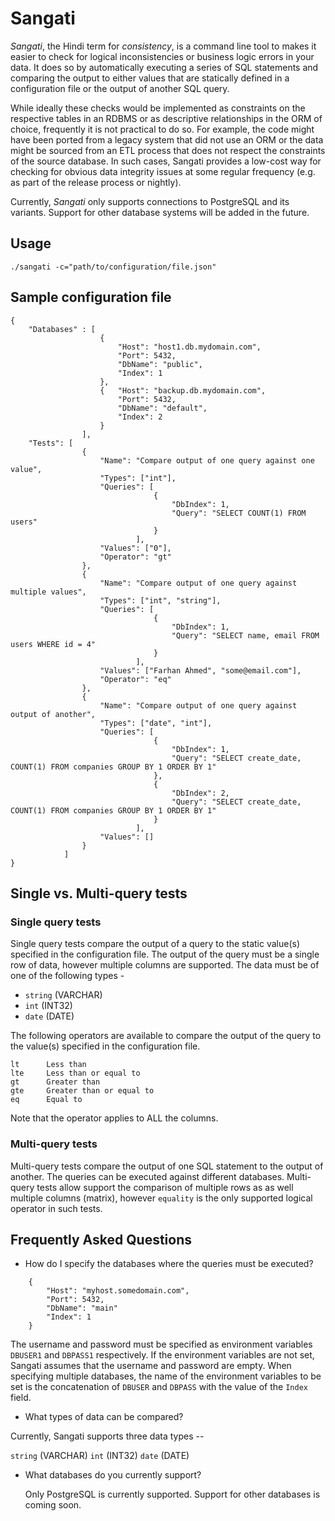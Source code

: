 # Sangati

*Sangati*, the Hindi term for *consistency*, is a command line tool to makes it easier to check for logical inconsistencies or business logic errors in your data. It does so by automatically executing a series of SQL statements and comparing the output to either values that are statically defined in a configuration file or the output of another SQL query. 

While ideally these checks would be implemented as constraints on the respective tables in an RDBMS or as descriptive relationships in the ORM of choice, frequently it is not practical to do so. For example, the code might have been ported from a legacy system that did not use an ORM or the data might be sourced from an ETL process that does not respect the constraints of the source database. In such cases, Sangati provides a low-cost way for checking for obvious data integrity issues at some regular frequency (e.g. as part of the release process or nightly).

Currently, *Sangati* only supports connections to PostgreSQL and its variants. Support for other database systems will be added in the future.

## Usage

```
./sangati -c="path/to/configuration/file.json"
```

## Sample configuration file

```
{
    "Databases" : [
                    {
                        "Host": "host1.db.mydomain.com",
	                    "Port": 5432,
	                    "DbName": "public",
                        "Index": 1
                    },
                    {   "Host": "backup.db.mydomain.com",
                        "Port": 5432,
                        "DbName": "default",
                        "Index": 2
                    }
                ],
	"Tests": [
				{
					"Name": "Compare output of one query against one value",
                    "Types": ["int"],
					"Queries": [
                                {
                                    "DbIndex": 1, 
                                    "Query": "SELECT COUNT(1) FROM users"
                                }
                            ],
					"Values": ["0"],
					"Operator": "gt"
				},
				{
					"Name": "Compare output of one query against multiple values",
					"Types": ["int", "string"],
                    "Queries": [
                                {
                                    "DbIndex": 1, 
                                    "Query": "SELECT name, email FROM users WHERE id = 4"
                                }
                            ],
					"Values": ["Farhan Ahmed", "some@email.com"],
					"Operator": "eq"
				},
				{
					"Name": "Compare output of one query against output of another",
					"Types": ["date", "int"],
                    "Queries": [
                                {
                                    "DbIndex": 1,
                                    "Query": "SELECT create_date, COUNT(1) FROM companies GROUP BY 1 ORDER BY 1"
                                },
                                {
                                    "DbIndex": 2,
                                    "Query": "SELECT create_date, COUNT(1) FROM companies GROUP BY 1 ORDER BY 1"
                                }
                            ],
					"Values": []
				}               
			]
}

```

## Single vs. Multi-query tests

### Single query tests

Single query tests compare the output of a query to the static value(s) specified in the configuration file. The output of the query must be a single row of data, however multiple columns are supported. The data must be of one of the following types -

* `string` (VARCHAR)
* `int` (INT32)
* `date` (DATE)
 
The following operators are available to compare the output of the query to the value(s) specified in the configuration file.

```
lt 		Less than 
lte     Less than or equal to
gt      Greater than
gte     Greater than or equal to
eq      Equal to
```

Note that the operator applies to ALL the columns.

### Multi-query tests

Multi-query tests compare the output of one SQL statement to the output of another. The queries can be executed against different databases. Multi-query tests allow support the comparison of multiple rows as as well multiple columns (matrix), however `equality` is the only supported logical operator in such tests. 

## Frequently Asked Questions

* How do I specify the databases where the queries must be executed?

```
	{
		"Host": "myhost.somedomain.com",
		"Port": 5432,
		"DbName": "main"
        "Index": 1
	}
```

The username and password must be specified as environment variables `DBUSER1` and `DBPASS1` respectively. If the environment variables are not set, Sangati assumes that the username and password are empty. When specifying multiple databases, the name of the environment variables to be set is the concatenation of `DBUSER` and `DBPASS` with the value of the `Index` field.

* What types of data can be compared?

Currently, Sangati supports three data types --

`string` (VARCHAR)
`int` (INT32)
`date` (DATE)

* What databases do you currently support?

	Only PostgreSQL is currently supported. Support for other databases is coming soon.



